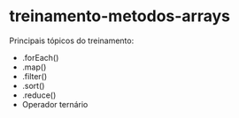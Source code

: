 # treinamento-metodos-arrays
Principais tópicos do treinamento:
- .forEach()
- .map()
- .filter()
- .sort()
- .reduce()
- Operador ternário 
